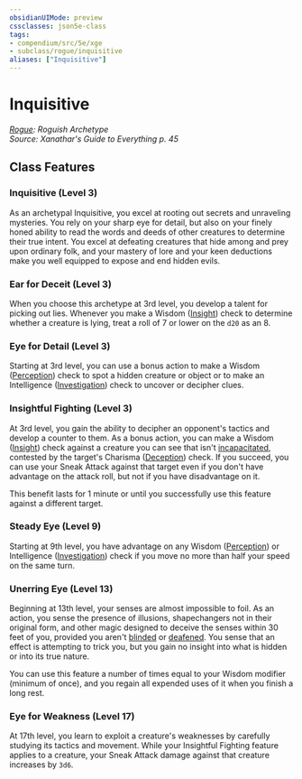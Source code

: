 ```yaml
---
obsidianUIMode: preview
cssclasses: json5e-class
tags:
- compendium/src/5e/xge
- subclass/rogue/inquisitive
aliases: ["Inquisitive"]
---
```

# Inquisitive
*[Rogue](rogue.md): Roguish Archetype*  
*Source: Xanathar's Guide to Everything p. 45*  


## Class Features

### Inquisitive (Level 3)

As an archetypal Inquisitive, you excel at rooting out secrets and unraveling mysteries. You rely on your sharp eye for detail, but also on your finely honed ability to read the words and deeds of other creatures to determine their true intent. You excel at defeating creatures that hide among and prey upon ordinary folk, and your mastery of lore and your keen deductions make you well equipped to expose and end hidden evils.

### Ear for Deceit (Level 3)

When you choose this archetype at 3rd level, you develop a talent for picking out lies. Whenever you make a Wisdom ([Insight](z_compendium/rules/skills.md#Insight)) check to determine whether a creature is lying, treat a roll of 7 or lower on the `d20` as an 8.

### Eye for Detail (Level 3)

Starting at 3rd level, you can use a bonus action to make a Wisdom ([Perception](z_compendium/rules/skills.md#Perception)) check to spot a hidden creature or object or to make an Intelligence ([Investigation](z_compendium/rules/skills.md#Investigation)) check to uncover or decipher clues.

### Insightful Fighting (Level 3)

At 3rd level, you gain the ability to decipher an opponent's tactics and develop a counter to them. As a bonus action, you can make a Wisdom ([Insight](z_compendium/rules/skills.md#Insight)) check against a creature you can see that isn't [incapacitated](z_compendium/rules/conditions.md#incapacitated), contested by the target's Charisma ([Deception](z_compendium/rules/skills.md#Deception)) check. If you succeed, you can use your Sneak Attack against that target even if you don't have advantage on the attack roll, but not if you have disadvantage on it.

This benefit lasts for 1 minute or until you successfully use this feature against a different target.

### Steady Eye (Level 9)

Starting at 9th level, you have advantage on any Wisdom ([Perception](z_compendium/rules/skills.md#Perception)) or Intelligence ([Investigation](z_compendium/rules/skills.md#Investigation)) check if you move no more than half your speed on the same turn.

### Unerring Eye (Level 13)

Beginning at 13th level, your senses are almost impossible to foil. As an action, you sense the presence of illusions, shapechangers not in their original form, and other magic designed to deceive the senses within 30 feet of you, provided you aren't [blinded](z_compendium/rules/conditions.md#blinded) or [deafened](z_compendium/rules/conditions.md#deafened). You sense that an effect is attempting to trick you, but you gain no insight into what is hidden or into its true nature.

You can use this feature a number of times equal to your Wisdom modifier (minimum of once), and you regain all expended uses of it when you finish a long rest.

### Eye for Weakness (Level 17)

At 17th level, you learn to exploit a creature's weaknesses by carefully studying its tactics and movement. While your Insightful Fighting feature applies to a creature, your Sneak Attack damage against that creature increases by `3d6`.